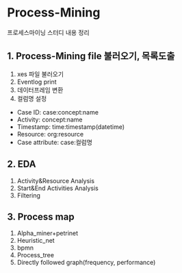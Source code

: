 # Process-Mining
프로세스마이닝 스터디 내용 정리
## 1. Process-Mining file 불러오기, 목록도출
1) xes 파일 불러오기
2) Eventlog print
3) 데이터프레임 변환
4) 컬럼명 설정
- Case ID: case:concept:name
- Activity: concept:name
- Timestamp: time:timestamp(datetime)
- Resource: org:resource
- Case attribute: case:컬럼명
## 2. EDA
1) Activity&Resource Analysis
2) Start&End Activities Analysis
3) Filtering
## 3. Process map 
1) Alpha_miner+petrinet
2) Heuristic_net
3) bpmn
4) Process_tree
5) Directly followed graph(frequency, performance)
